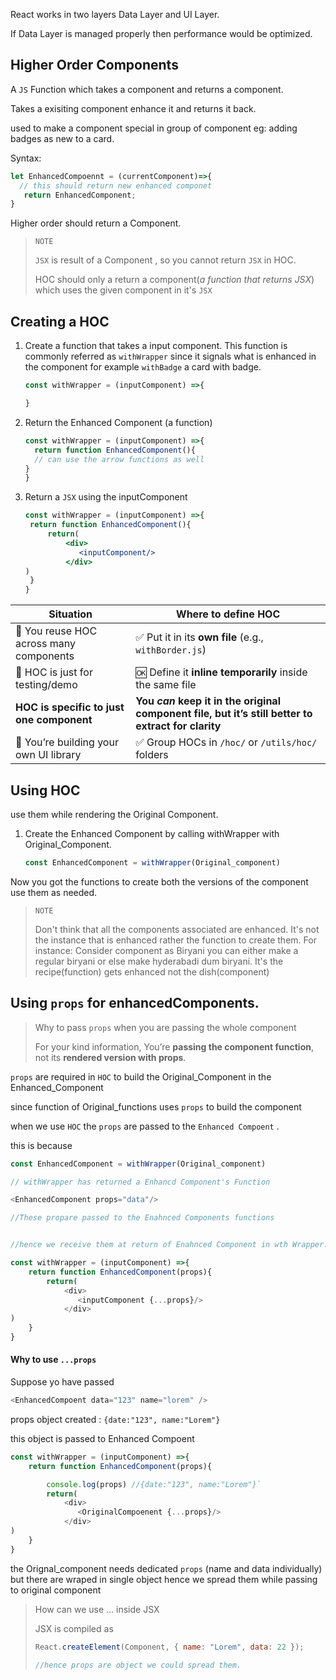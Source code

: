React works in two layers Data Layer and UI Layer.

If Data Layer is managed properly then performance would be optimized.

## Higher Order Components

A `JS` Function which takes a component and returns a component.

Takes a exisiting component enhance it and returns it back.

used to make a component special in group of component eg: adding badges as new to a card.

Syntax:

```js
let EnhancedCompoennt = (currentComponent)=>{
  // this should return new enhanced componet
   return EnhancedComponent;
}
```

Higher order should return a Component.

> `NOTE`
> 
> `JSX` is result of a Component , so you cannot return `JSX` in HOC.
> 
> HOC should only a return a component(*a function that returns JSX*) which uses the given component in it's `JSX`

## Creating a HOC

1. Create a function that takes a input component. This function is commonly referred as `withWrapper` since it signals what is enhanced in the component for example `withBadge` a card with badge.
   
   ```js
   const withWrapper = (inputComponent) =>{
   
   } 
   ```

2. Return the Enhanced Component (a function)
   
   ```js
   const withWrapper = (inputComponent) =>{
     return function EnhancedComponent(){
     // can use the arrow functions as well
   } 
   }
   ```

3. Return a `JSX` using the inputComponent
   
   ```jsx
   const withWrapper = (inputComponent) =>{
    return function EnhancedComponent(){
        return(
            <div>
               <inputComponent/>
            </div>
   )
    } 
   }
   ```

| Situation                                 | Where to define HOC                                                                                |
| ----------------------------------------- | -------------------------------------------------------------------------------------------------- |
| 🔁 You reuse HOC across many components   | ✅ Put it in its **own file** (e.g., `withBorder.js`)                                               |
| 🧪 HOC is just for testing/demo           | 🆗 Define it **inline temporarily** inside the same file                                           |
| **HOC is specific to just one component** | **You *can* keep it in the original component file, but it’s still better to extract for clarity** |
| 🧱 You’re building your own UI library    | ✅ Group HOCs in `/hoc/` or `/utils/hoc/` folders                                                   |

## Using HOC

use them while rendering the Original Component.

1. Create the Enhanced Component by calling withWrapper with Original_Component.
   
   ```js
   const EnhancedComponent = withWrapper(Original_component)
   ```

Now you got the functions to create both the versions of the component use them as needed.

> `NOTE`
> 
> Don't think that all the components associated are enhanced. It's not the instance that is enhanced rather the function to create them.
> For instance: Consider component as Biryani you can either make a regular biryani or else make hyderabadi dum biryani. It's the recipe(function) gets enhanced not the dish(component)

## Using `props` for enhancedComponents.

> Why to pass `props` when you are passing the whole component
> 
> For your kind information, You’re **passing the component function**, not its **rendered version with props**.

`props` are required in `HOC` to build the Original_Component in the Enhanced_Component

since function of Original_functions uses `props` to build the component

when we use `HOC` the `props` are passed to the `Enhanced Compoent` .

this is because

```js
const EnhancedComponent = withWrapper(Original_component)

// withWrapper has returned a Enhancd Component's Function

<EnhancedComponent props="data"/>

//These propare passed to the Enahnced Components functions 


//hence we receive them at return of Enahnced Component in wth Wrapper.
```

```js
const withWrapper = (inputComponent) =>{
    return function EnhancedComponent(props){
        return(
            <div>
               <inputComponent {...props}/>
            </div>
)
    } 
}
```

#### Why to use `...props`

Suppose yo have passed

```js
<EnhancedCompoent data="123" name="lorem" />
```

props object created : `{date:"123", name:"Lorem"}`

this object is passed to Enhanced Compoent

```js
const withWrapper = (inputComponent) =>{
    return function EnhancedComponent(props){

        console.log(props) //{date:"123", name:"Lorem"}`
        return(
            <div>
               <OriginalCompoenent {...props}/>
            </div>
)
    } 
}
```

the Orignal_component needs dedicated `props` (name and data individually) but there are wraped in single object hence we spread them while passing to original component

> How can we use ... inside JSX
> 
> JSX is compiled as
> 
> ```js
> React.createElement(Component, { name: "Lorem", data: 22 });
> 
> //hence props are object we could spread them.
> ```
